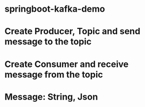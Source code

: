 # springboot-kafka-demo

# Create Producer, Topic and send message to the topic
# Create Consumer and receive message from the topic
# Message: String, Json
